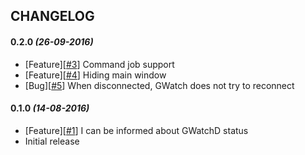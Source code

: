 ## CHANGELOG

#### **0.2.0** _(26-09-2016)_
- [Feature][[#3](https://github.com/gorzechowski/gwatch/issues/3)] Command job support
- [Feature][[#4](https://github.com/gorzechowski/gwatch/issues/4)] Hiding main window
- [Bug][[#5](https://github.com/gorzechowski/gwatch/issues/5)] When disconnected, GWatch does not try to reconnect

#### **0.1.0** _(14-08-2016)_
- [Feature][[#1](https://github.com/gorzechowski/gwatch/issues/1)] I can be informed about GWatchD status
- Initial release
